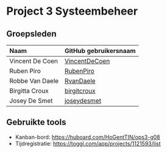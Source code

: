 # Project 3 Systeembeheer

## Groepsleden

| Naam     | GitHub gebruikersnaam                   |
| :---     | :---                                    |
| Vincent De Coen | [VincentDeCoen](https://github.com/VincentDeCoen) |
| Ruben Piro | [RubenPiro](https://github.com/RubenPiro) |
| Robbe Van Daele | [RvanDaele](https://github.com/RvanDaele) |
| Birgitta Croux | [birgitcroux](https://github.com/birgitcroux) |
| Josey De Smet | [joseydesmet](https://github.com/joseydesmet) |

## Gebruikte tools

* Kanban-bord: <https://huboard.com/HoGentTIN/ops3-g08>
* Tijdregistratie: <https://toggl.com/app/projects/1121593/list>
